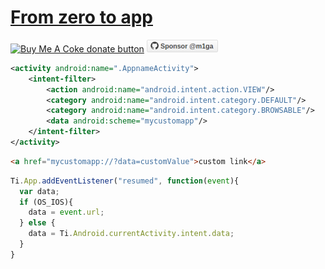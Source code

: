 # [From zero to app](https://fromzerotoapp.com)

<span class="badge-buymeacoffee"><a href="https://www.buymeacoffee.com/miga" title="donate"><img src="https://img.shields.io/badge/buy%20me%20a%20coke-donate-orange.svg" alt="Buy Me A Coke donate button" /></a></span> <a href="https://github.com/sponsors/m1ga"><img src="./images/gh_sponsor.png" title="Sponsor me"/></a>

```xml
<activity android:name=".AppnameActivity">
	<intent-filter>
		<action android:name="android.intent.action.VIEW"/>
		<category android:name="android.intent.category.DEFAULT"/>
		<category android:name="android.intent.category.BROWSABLE"/>
		<data android:scheme="mycustomapp"/>
	</intent-filter>
</activity>
```

```html
<a href="mycustomapp://?data=customValue">custom link</a>
```

```js
Ti.App.addEventListener("resumed", function(event){
  var data;
  if (OS_IOS){
    data = event.url;
  } else {
    data = Ti.Android.currentActivity.intent.data;
  }
}
```
